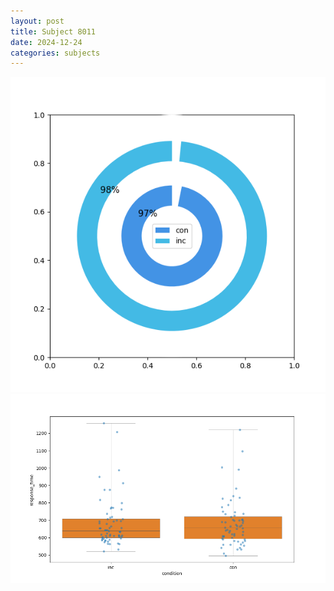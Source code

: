 ```yaml
---
layout: post
title: Subject 8011
date: 2024-12-24
categories: subjects
---
```


![](data/8011/run-13/8011_accuracy_by_condition.png)
![](data/8011/run-13/8011_rt.png)
